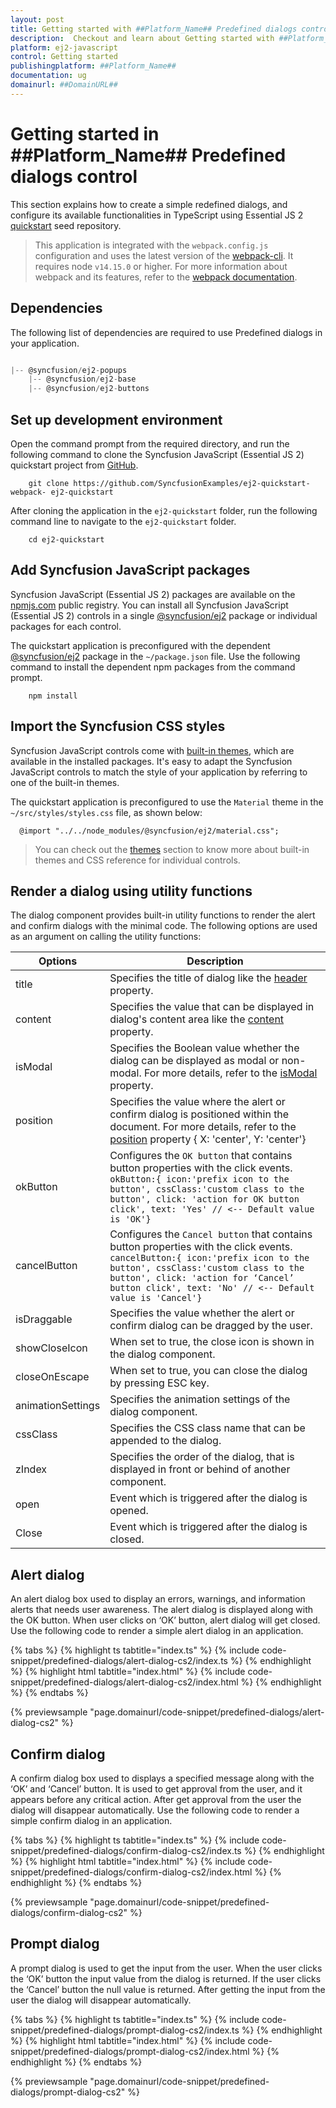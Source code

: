 ```yaml
---
layout: post
title: Getting started with ##Platform_Name## Predefined dialogs control | Syncfusion
description:  Checkout and learn about Getting started with ##Platform_Name## Predefined dialogs control of Syncfusion Essential JS 2 and more details.
platform: ej2-javascript
control: Getting started 
publishingplatform: ##Platform_Name##
documentation: ug
domainurl: ##DomainURL##
---
```


# Getting started in ##Platform_Name## Predefined dialogs control

This section explains how to create a simple redefined dialogs, and configure its available functionalities in TypeScript using Essential JS 2 [quickstart](https://github.com/SyncfusionExamples/ej2-quickstart-webpack-) seed repository.

> This application is integrated with the `webpack.config.js` configuration and uses the latest version of the [webpack-cli](https://webpack.js.org/api/cli/#commands). It requires node `v14.15.0` or higher. For more information about webpack and its features, refer to the [webpack documentation](https://webpack.js.org/guides/getting-started/).

## Dependencies

The following list of dependencies are required to use Predefined dialogs in your application.

```javascript

|-- @syncfusion/ej2-popups
    |-- @syncfusion/ej2-base
    |-- @syncfusion/ej2-buttons

```

## Set up development environment

Open the command prompt from the required directory, and run the following command to clone the Syncfusion JavaScript (Essential JS 2) quickstart project from [GitHub](https://github.com/SyncfusionExamples/ej2-quickstart-webpack-).

```
    git clone https://github.com/SyncfusionExamples/ej2-quickstart-webpack- ej2-quickstart
```

After cloning the application in the `ej2-quickstart` folder, run the following command line to navigate to the `ej2-quickstart` folder.

```
    cd ej2-quickstart
```

## Add Syncfusion JavaScript packages

Syncfusion JavaScript (Essential JS 2) packages are available on the [npmjs.com](https://www.npmjs.com/~syncfusionorg) public registry. You can install all Syncfusion JavaScript (Essential JS 2) controls in a single [@syncfusion/ej2](https://www.npmjs.com/package/@syncfusion/ej2) package or individual packages for each control.

The quickstart application is preconfigured with the dependent [@syncfusion/ej2](https://www.npmjs.com/package/@syncfusion/ej2) package in the `~/package.json` file. Use the following command to install the dependent npm packages from the command prompt.

```
    npm install
```

## Import the Syncfusion CSS styles

Syncfusion JavaScript controls come with [built-in themes](https://ej2.syncfusion.com/documentation/appearance/theme/), which are available in the installed packages. It's easy to adapt the Syncfusion JavaScript controls to match the style of your application by referring to one of the built-in themes.

The quickstart application is preconfigured to use the `Material` theme in the `~/src/styles/styles.css` file, as shown below: 

```
  @import "../../node_modules/@syncfusion/ej2/material.css";
```

> You can check out the [themes](https://ej2.syncfusion.com/documentation/appearance/theme/) section to know more about built-in themes and CSS reference for individual controls.

## Render a dialog using utility functions

The dialog component provides built-in utility functions to render the alert and confirm dialogs with the minimal code. The following options are used as an argument on calling the utility functions:

| Options   | Description |
|-----------|-------------|
| title | Specifies the title of dialog like the [header](../api/dialog/#header) property.|
| content | Specifies the value that can be displayed in dialog's content area like the [content](../api/dialog/#content) property. |
| isModal | Specifies the Boolean value whether the dialog can be displayed as modal or non-modal. For more details, refer to the [isModal](../api/dialog/#ismodal) property.|
| position | Specifies the value where the alert or confirm dialog is positioned within the document. For more details, refer to the [position](../api/dialog/#position) property { X: 'center', Y: 'center'}|
| okButton | Configures the `OK button` that contains button properties with the click events. `okButton:{ icon:'prefix icon to the button', cssClass:'custom class to the button', click: 'action for OK button click', text: 'Yes' // <-- Default value is 'OK'}`|
| cancelButton | Configures the `Cancel button` that contains button properties with the click events. `cancelButton:{ icon:'prefix icon to the button', cssClass:'custom class to the button', click: 'action for ‘Cancel’ button click', text: 'No' // <-- Default value is 'Cancel'}`|
| isDraggable |Specifies the value whether the alert or confirm dialog can be dragged by the user.|
| showCloseIcon | When set to true, the close icon is shown in the dialog component. |
| closeOnEscape |When set to true, you can close the dialog by pressing ESC key. |
| animationSettings |Specifies the animation settings of the dialog component. |
| cssClass | Specifies the CSS class name that can be appended to the dialog. |
| zIndex | Specifies the order of the dialog, that is displayed in front or behind of another component. |
| open | Event which is triggered after the dialog is opened. |
| Close | Event which is triggered after the dialog is closed. |

## Alert dialog

An alert dialog box used to display an errors, warnings, and information alerts that needs user awareness. The alert dialog is displayed along with the OK button. When user clicks on ‘OK’ button, alert dialog will get closed. Use the following code to render a simple alert dialog in an application.

{% tabs %}
{% highlight ts tabtitle="index.ts" %}
{% include code-snippet/predefined-dialogs/alert-dialog-cs2/index.ts %}
{% endhighlight %}
{% highlight html tabtitle="index.html" %}
{% include code-snippet/predefined-dialogs/alert-dialog-cs2/index.html %}
{% endhighlight %}
{% endtabs %}
          
{% previewsample "page.domainurl/code-snippet/predefined-dialogs/alert-dialog-cs2" %}

## Confirm dialog

A confirm dialog box used to displays a specified message along with the ‘OK’ and ‘Cancel’ button. It is used to get approval from the user, and it appears before any critical action. After get approval from the user the dialog will disappear automatically. Use the following code to render a simple confirm dialog in an application.

{% tabs %}
{% highlight ts tabtitle="index.ts" %}
{% include code-snippet/predefined-dialogs/confirm-dialog-cs2/index.ts %}
{% endhighlight %}
{% highlight html tabtitle="index.html" %}
{% include code-snippet/predefined-dialogs/confirm-dialog-cs2/index.html %}
{% endhighlight %}
{% endtabs %}
          
{% previewsample "page.domainurl/code-snippet/predefined-dialogs/confirm-dialog-cs2" %}

## Prompt dialog

A prompt dialog is used to get the input from the user. When the user clicks the ‘OK’ button the input value from the dialog is returned. If the user clicks the ‘Cancel’ button the null value is returned. After getting the input from the user the dialog will disappear automatically.

{% tabs %}
{% highlight ts tabtitle="index.ts" %}
{% include code-snippet/predefined-dialogs/prompt-dialog-cs2/index.ts %}
{% endhighlight %}
{% highlight html tabtitle="index.html" %}
{% include code-snippet/predefined-dialogs/prompt-dialog-cs2/index.html %}
{% endhighlight %}
{% endtabs %}
          
{% previewsample "page.domainurl/code-snippet/predefined-dialogs/prompt-dialog-cs2" %}